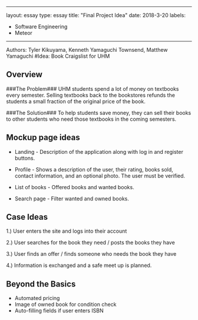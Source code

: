 
---
layout: essay
type: essay
title: "Final Project Idea"
date: 2018-3-20
labels:
  - Software Engineering
  - Meteor
---
Authors: Tyler Kikuyama, Kenneth Yamaguchi Townsend, Matthew Yamaguchi
#Idea: Book Craigslist for UHM
## Overview ##
###The Problem###
UHM students spend a lot of money on textbooks every semester.  Selling textbooks back to the bookstores refunds the students a small fraction of the original price of the book.

###The Solution###
To help students save money, they can sell their books to other students who need those textbooks in the coming semesters.

## Mockup page ideas ##
* Landing - Description of the application along with log in and register buttons.

* Profile - Shows a description of the user, their rating, books sold, contact information, and an optional photo.  The user must be verified.

* List of books - Offered books and wanted books.

* Search page - Filter wanted and owned books.

## Case Ideas ##
1.) User enters the site and logs into their account

2.) User searches for the book they need / posts the books they have

3.) User finds an offer / finds someone who needs the book they have

4.) Information is exchanged and a safe meet up is planned.

## Beyond the Basics ##
* Automated pricing
* Image of owned book for condition check
* Auto-filling fields if user enters ISBN
